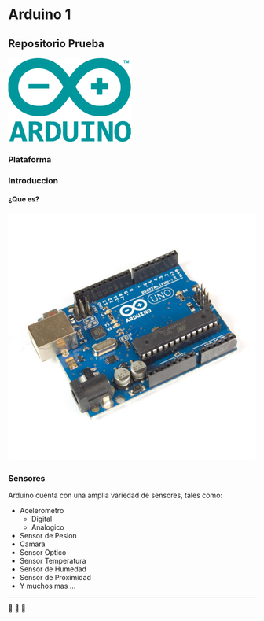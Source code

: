 # Arduino 1 
## Repositorio Prueba
![Arduino logo](https://github.com/vaniliz/Arduino/blob/master/docs/img/Arduino_Logo.svg.png)

### Plataforma

### Introduccion
#### ¿Que es?
![Arduino uno](https://github.com/vaniliz/Arduino/blob/master/docs/img/C-400-DEV-A000046-a.jpg)

### Sensores
Arduino cuenta con una amplia variedad de sensores, tales como:
* Acelerometro
  - Digital
  - Analogico
* Sensor de Pesion
* Camara
* Sensor Optico
* Sensor Temperatura
* Sensor de Humedad
* Sensor de Proximidad
* Y muchos mas ...

----
:robot: :robot: :robot:
